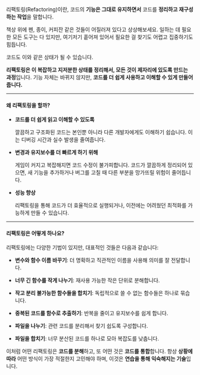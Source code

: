 리팩토링(Refactoring)이란, 코드의 **기능은 그대로 유지하면서** 코드를 **정리하고 재구성하는 작업**을 말합니다.

책상 위에 펜, 종이, 커피잔 같은 것들이 어질러져 있다고 상상해보세요. 일하는 데 필요한 모든 도구는 다 있지만,
여기저기 흩어져 있어서 필요한 걸 찾기도 어렵고 집중하기도 힘듭니다.

코드도 이와 같은 상태가 될 수 있습니다.

**리팩토링은 이 복잡하고 지저분한 상태를 정리해서, 모든 것이 제자리에 있도록 만드는 과정**입니다. 기능 자체는 바뀌지 않지만,
**코드를 더 쉽게 사용하고 이해할 수 있게 만들어줍니다.**

---

#### 왜 리팩토링을 할까?

- **코드를 더 쉽게 읽고 이해할 수 있도록**
    
    깔끔하고 구조화된 코드는 본인뿐 아니라 다른 개발자에게도 이해하기 쉽습니다. 이는 디버깅 시간과 실수 발생을 줄여줍니다.
    
- **변경과 유지보수를 더 빠르게 하기 위해**
    
    게임이 커지고 복잡해지면 코드 수정이 불가피합니다. 코드가 깔끔하게 정리되어 있으면, 새 기능을 추가하거나 버그를 고칠 때 다른 부분을 망가뜨릴 위험이 줄어듭니다.
    
- **성능 향상**
    
    리팩토링을 통해 코드가 더 효율적으로 실행되거나, 이전에는 어려웠던 최적화를 가능하게 만들 수 있습니다.

---

#### 리팩토링은 어떻게 하나요?

리팩토링에는 다양한 기법이 있지만, 대표적인 것들은 다음과 같습니다:

- **변수와 함수 이름 바꾸기**: 더 명확하고 직관적인 이름을 사용해 의미를 잘 전달합니다.
    
- **너무 긴 함수를 작게 나누기**: 재사용 가능한 작은 단위로 분해합니다.
    
- **작고 분리 불가능한 함수들을 합치기**: 독립적으로 쓸 수 없는 함수들은 하나로 묶습니다.
    
- **중복된 코드를 함수로 추출하기**: 반복을 줄이고 유지보수를 쉽게 합니다.
    
- **파일을 나누기**: 관련 코드를 분리해서 찾기 쉽도록 구성합니다.
    
- **파일을 합치기**: 너무 분산된 코드를 하나로 모아 복잡도를 낮춥니다.

이처럼 어떤 리팩토링은 **코드를 분해**하고, 또 어떤 것은 **코드를 통합**합니다. 항상 **상황에 따라** 어떤 방식이 가장 적절한지 고민해야 하며,
이것은 **연습을 통해 익숙해지는 기술**입니다.